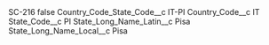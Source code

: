 <?xml version="1.0" encoding="UTF-8"?>
<CustomMetadata xmlns="http://soap.sforce.com/2006/04/metadata" xmlns:xsi="http://www.w3.org/2001/XMLSchema-instance" xmlns:xsd="http://www.w3.org/2001/XMLSchema">
    <label>SC-216</label>
    <protected>false</protected>
    <values>
        <field>Country_Code_State_Code__c</field>
        <value xsi:type="xsd:string">IT-PI</value>
    </values>
    <values>
        <field>Country_Code__c</field>
        <value xsi:type="xsd:string">IT</value>
    </values>
    <values>
        <field>State_Code__c</field>
        <value xsi:type="xsd:string">PI</value>
    </values>
    <values>
        <field>State_Long_Name_Latin__c</field>
        <value xsi:type="xsd:string">Pisa</value>
    </values>
    <values>
        <field>State_Long_Name_Local__c</field>
        <value xsi:type="xsd:string">Pisa</value>
    </values>
</CustomMetadata>
